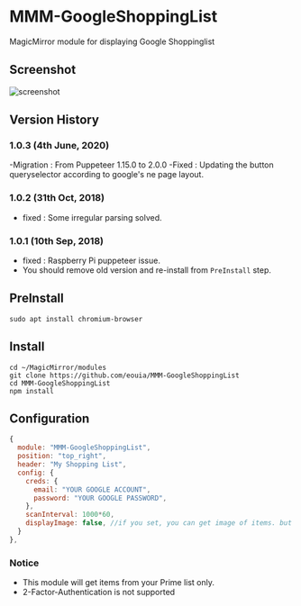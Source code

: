 # MMM-GoogleShoppingList
MagicMirror module for displaying Google Shoppinglist

## Screenshot
![screenshot](https://github.com/eouia/MMM-GoogleShoppingList/blob/master/screenshot.png?raw=true)

## Version History
### **1.0.3** (4th June, 2020)
-Migration : From Puppeteer 1.15.0 to 2.0.0
-Fixed : Updating the button queryselector according to google's ne page layout.
### **1.0.2** (31th Oct, 2018)
- fixed : Some irregular parsing solved.
### **1.0.1** (10th Sep, 2018)
- fixed : Raspberry Pi puppeteer issue.
- You should remove old version and re-install from `PreInstall` step.

## PreInstall
```shell
sudo apt install chromium-browser
```

## Install
```shell
cd ~/MagicMirror/modules
git clone https://github.com/eouia/MMM-GoogleShoppingList
cd MMM-GoogleShoppingList
npm install
```

## Configuration
```javascript
{
  module: "MMM-GoogleShoppingList",
  position: "top_right",
  header: "My Shopping List",
  config: {
    creds: {
      email: "YOUR GOOGLE ACCOUNT",
      password: "YOUR GOOGLE PASSWORD",
    },
    scanInterval: 1000*60,
    displayImage: false, //if you set, you can get image of items. but very ugly. I don't recommend.
  }
},
```

### Notice
- This module will get items from your Prime list only.
- 2-Factor-Authentication is not supported
